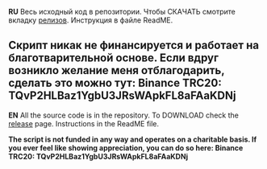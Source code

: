 **RU**
Весь исходный код в репозитории. 
Чтобы СКАЧАТЬ смотрите вкладку [релизов](https://github.com/Auphinity/PoE2_trade_script/releases).
Инструкция в файле ReadME. 

**Скрипт никак не финансируется и работает на благотварительной основе. Если вдруг возникло желание меня отблагодарить, сделать это можно тут: 
Binance TRC20: TQvP2HLBaz1YgbU3JRsWApkFL8aFAaKDNj**
---------------------------------------------------------------------------------------------------------------------------------------------
**EN**
All the source code is in the repository.
To DOWNLOAD check the [release](https://github.com/Auphinity/PoE2_trade_script/releases) page.
Instructions in the ReadME file.

**The script is not funded in any way and operates on a charitable basis.
If you ever feel like showing appreciation, you can do so here:
Binance TRC20: TQvP2HLBaz1YgbU3JRsWApkFL8aFAaKDNj**
